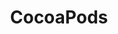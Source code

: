 ---
title: CocoaPods
position: 1.1
parameters:
  - name: 
    content: 
content_markdown: |-
  [dashboardlink]: https://app.inapptics.com/dashboard

  ##### Step 1:
  Create a `Podfile` in your project's root directory, if you don't have one yet.
  
  ---
  
  ##### Step 2:
  Add the `Inapptics` pod to the target in your `Podfile`:
  ``` bash
  target 'YOUR TARGET'
    ...
    pod 'Inapptics'
  end
  ```
  
  ---
  
  ##### Step 3:
  Run this in terminal:
  ``` bash
  pod repo update && pod install
  ```

  `repo update` ensures that you install the latest version of **Inapptics SDK**.
  {: .info }

    ---

  ##### Step 4:
  Open your project using the generated *.xcworkspace file.

  ---

  ##### Step 5:
  Finally, edit your `AppDelegate` file:

  1. Import the `Inapptics` module
  2. Initialize `Inapptics` in the `-application:didFinishLaunchingWithOptions:` method:

  ---
  ``` swift
  import Inapptics


  func application(application: UIApplication, didFinishLaunchingWithOptions
                  launchOptions: [NSObject: AnyObject]?) -> Bool
  {
      // Override point for customization after application launch.

      ...

      Inapptics.letsGo(withAppToken: "YOUR_APP_TOKEN")
      return true
  }
  ```
  {: .code-group-start title="Swift" }

  ``` objective_c
  @import Inapptics;


  - (BOOL)application:(UIApplication *)application
          didFinishLaunchingWithOptions:(NSDictionary*)launchOptions
  {
      // Override point for customization after application launch.

      ...

      [Inapptics letsGoWithAppToken:@"YOUR_APP_TOKEN"];
      return YES;
  }
  ```
  {: .code-group title="Objective-C" }

  ![AppDelegate](images/app-delegate.png)

  ---

  Congratulations! **Inapptics** is now integrated into your project target. Perform a session on your app, press the home button and the data will appear on your [Dashboard][dashboardlink]{:target="_blank"} within less than a minute.
  {: .success }
---